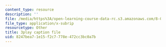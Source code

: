 ```yaml
---
content_type: resource
description: ''
file: /media/https%3A/open-learning-course-data-rc.s3.amazonaws.com/8-04-quantum-physics-i-spring-2016/8247bea71e15f2c7778e472cc3bc0a7b_lA8-N_ARHTw.srt
file_type: application/x-subrip
resourcetype: Other
title: 3play caption file
uid: 8247bea7-1e15-f2c7-778e-472cc3bc0a7b
---
```

